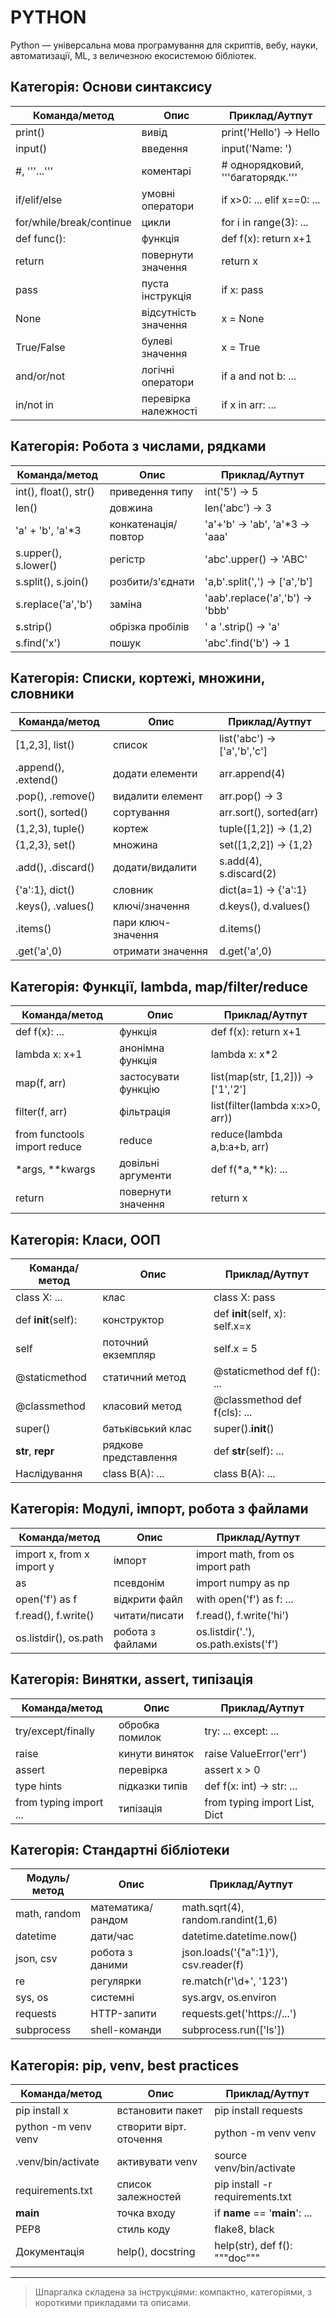 # PYTHON

Python — універсальна мова програмування для скриптів, вебу, науки, автоматизації, ML, з величезною екосистемою бібліотек.

## Категорія: Основи синтаксису

| Команда/метод            | Опис                 | Приклад/Аутпут                    |
| ------------------------ | -------------------- | --------------------------------- |
| print()                  | вивід                | print('Hello') → Hello            |
| input()                  | введення             | input('Name: ')                   |
| #, '''...'''             | коментарі            | # однорядковий, '''багаторядк.''' |
| if/elif/else             | умовні оператори     | if x>0: ... elif x==0: ...        |
| for/while/break/continue | цикли                | for i in range(3): ...            |
| def func():              | функція              | def f(x): return x+1              |
| return                   | повернути значення   | return x                          |
| pass                     | пуста інструкція     | if x: pass                        |
| None                     | відсутність значення | x = None                          |
| True/False               | булеві значення      | x = True                          |
| and/or/not               | логічні оператори    | if a and not b: ...               |
| in/not in                | перевірка належності | if x in arr: ...                  |

## Категорія: Робота з числами, рядками

| Команда/метод         | Опис                | Приклад/Аутпут                 |
| --------------------- | ------------------- | ------------------------------ |
| int(), float(), str() | приведення типу     | int('5') → 5                   |
| len()                 | довжина             | len('abc') → 3                 |
| 'a' + 'b', 'a'\*3     | конкатенація/повтор | 'a'+'b' → 'ab', 'a'\*3 → 'aaa' |
| s.upper(), s.lower()  | регістр             | 'abc'.upper() → 'ABC'          |
| s.split(), s.join()   | розбити/з'єднати    | 'a,b'.split(',') → ['a','b']   |
| s.replace('a','b')    | заміна              | 'aab'.replace('a','b') → 'bbb' |
| s.strip()             | обрізка пробілів    | ' a '.strip() → 'a'            |
| s.find('x')           | пошук               | 'abc'.find('b') → 1            |

## Категорія: Списки, кортежі, множини, словники

| Команда/метод        | Опис               | Приклад/Аутпут              |
| -------------------- | ------------------ | --------------------------- |
| [1,2,3], list()      | список             | list('abc') → ['a','b','c'] |
| .append(), .extend() | додати елементи    | arr.append(4)               |
| .pop(), .remove()    | видалити елемент   | arr.pop() → 3               |
| .sort(), sorted()    | сортування         | arr.sort(), sorted(arr)     |
| (1,2,3), tuple()     | кортеж             | tuple([1,2]) → (1,2)        |
| {1,2,3}, set()       | множина            | set([1,2,2]) → {1,2}        |
| .add(), .discard()   | додати/видалити    | s.add(4), s.discard(2)      |
| {'a':1}, dict()      | словник            | dict(a=1) → {'a':1}         |
| .keys(), .values()   | ключі/значення     | d.keys(), d.values()        |
| .items()             | пари ключ-значення | d.items()                   |
| .get('a',0)          | отримати значення  | d.get('a',0)                |

## Категорія: Функції, lambda, map/filter/reduce

| Команда/метод                | Опис                | Приклад/Аутпут                    |
| ---------------------------- | ------------------- | --------------------------------- |
| def f(x): ...                | функція             | def f(x): return x+1              |
| lambda x: x+1                | анонімна функція    | lambda x: x\*2                    |
| map(f, arr)                  | застосувати функцію | list(map(str, [1,2])) → ['1','2'] |
| filter(f, arr)               | фільтрація          | list(filter(lambda x:x>0, arr))   |
| from functools import reduce | reduce              | reduce(lambda a,b:a+b, arr)       |
| \*args, \*\*kwargs           | довільні аргументи  | def f(\*a,\*\*k): ...             |
| return                       | повернути значення  | return x                          |

## Категорія: Класи, ООП

| Команда/метод       | Опис                  | Приклад/Аутпут                  |
| ------------------- | --------------------- | ------------------------------- |
| class X: ...        | клас                  | class X: pass                   |
| def **init**(self): | конструктор           | def **init**(self, x): self.x=x |
| self                | поточний екземпляр    | self.x = 5                      |
| @staticmethod       | статичний метод       | @staticmethod def f(): ...      |
| @classmethod        | класовий метод        | @classmethod def f(cls): ...    |
| super()             | батьківський клас     | super().**init**()              |
| **str**, **repr**   | рядкове представлення | def **str**(self): ...          |
| Наслідування        | class B(A): ...       | class B(A): ...                 |

## Категорія: Модулі, імпорт, робота з файлами

| Команда/метод             | Опис             | Приклад/Аутпут                       |
| ------------------------- | ---------------- | ------------------------------------ |
| import x, from x import y | імпорт           | import math, from os import path     |
| as                        | псевдонім        | import numpy as np                   |
| open('f') as f            | відкрити файл    | with open('f') as f: ...             |
| f.read(), f.write()       | читати/писати    | f.read(), f.write('hi')              |
| os.listdir(), os.path     | робота з файлами | os.listdir('.'), os.path.exists('f') |

## Категорія: Винятки, assert, типізація

| Команда/метод          | Опис            | Приклад/Аутпут                |
| ---------------------- | --------------- | ----------------------------- |
| try/except/finally     | обробка помилок | try: ... except: ...          |
| raise                  | кинути виняток  | raise ValueError('err')       |
| assert                 | перевірка       | assert x > 0                  |
| type hints             | підказки типів  | def f(x: int) -> str: ...     |
| from typing import ... | типізація       | from typing import List, Dict |

## Категорія: Стандартні бібліотеки

| Модуль/метод | Опис              | Приклад/Аутпут                       |
| ------------ | ----------------- | ------------------------------------ |
| math, random | математика/рандом | math.sqrt(4), random.randint(1,6)    |
| datetime     | дати/час          | datetime.datetime.now()              |
| json, csv    | робота з даними   | json.loads('{"a":1}'), csv.reader(f) |
| re           | регулярки         | re.match(r'\d+', '123')              |
| sys, os      | системні          | sys.argv, os.environ                 |
| requests     | HTTP-запити       | requests.get('https://...')          |
| subprocess   | shell-команди     | subprocess.run(['ls'])               |

## Категорія: pip, venv, best practices

| Команда/метод       | Опис                    | Приклад/Аутпут                  |
| ------------------- | ----------------------- | ------------------------------- |
| pip install x       | встановити пакет        | pip install requests            |
| python -m venv venv | створити вірт. оточення | python -m venv venv             |
| .venv/bin/activate  | активувати venv         | source venv/bin/activate        |
| requirements.txt    | список залежностей      | pip install -r requirements.txt |
| **main**            | точка входу             | if **name** == '**main**': ...  |
| PEP8                | стиль коду              | flake8, black                   |
| Документація        | help(), docstring       | help(str), def f(): """doc"""   |

---

> Шпаргалка складена за інструкціями: компактно, категоріями, з короткими прикладами та описами.
